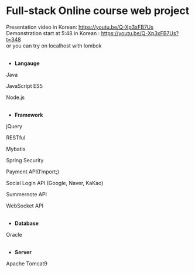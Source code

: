 # Full-stack Online course web project

Presentation video in Korean: https://youtu.be/Q-Xp3xFB7Us  
Demonstration start at 5:48 in Korean : https://youtu.be/Q-Xp3xFB7Us?t=348  
or you can try on localhost with lombok
<br />
<br />
- **Langauge**

Java

JavaScript ES5

Node.js
<br />
<br />
- **Framework**

jQuery

RESTful

Mybatis

Spring Security

Payment API(I’mport;)

Social Login API (Google, Naver, KaKao)

Summernote API

WebSocket API
<br />
<br />
- **Database**

Oracle
<br />
<br />
- **Server**

Apache Tomcat9
